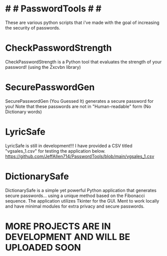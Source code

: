 # # # PasswordTools # # #
These are various python scripts that i've made with the goal of increasing the security of passwords.


# CheckPasswordStrength #
CheckPasswordStrength is a Python tool that evaluates the strength of your password! (using the Zxcvbn library)

# SecurePasswordGen #
SecurePasswordGen (You Guessed It) generates a secure password for you! Note that these passwords are not in "Human-readable" form (No Dictionary words)

# LyricSafe #
LyricSafe is still in development!!!
I have provided a CSV titled "vgsales_1.csv" for testing the application below.
https://github.com/JeffAllen714/PasswordTools/blob/main/vgsales_1.csv

# DictionarySafe #
DictionarySafe is a simple yet powerful Python application that generates secure passwords...
using a unique method based on the Fibonacci sequence. The application utilizes Tkinter for the GUI.
Ment to work locally and have minimal modules for extra privacy and secure passwords.



# MORE PROJECTS ARE IN DEVELOPMENT AND WILL BE UPLOADED SOON #
